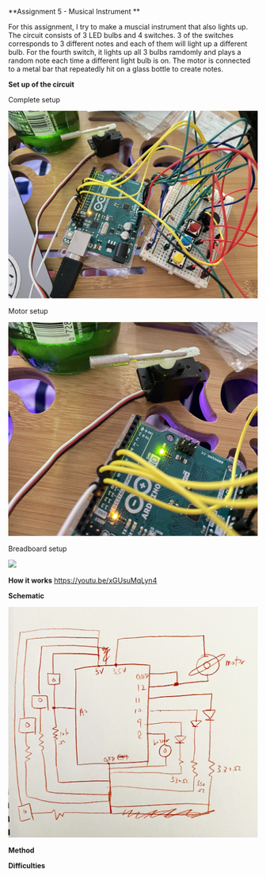 **Assignment 5 - Musical Instrument **

For this assignment, I try to make a muscial instrument that also lights up. The circuit consists of 3 LED bulbs and 4 switches. 3 of the switches corresponds to 3 different notes and each of them will light up a different bulb. For the fourth switch, it lights up all 3 bulbs ramdomly and plays a random note each time a different light bulb is on. The motor is connected to a metal bar that repeatedly hit on a glass bottle to create notes. 

**Set up of the circuit**

Complete setup

![](set-up.jpg)

Motor setup

![](close-up-1.jpg)

Breadboard setup

![](close-up-2.jpg)

**How it works**
https://youtu.be/xGUsuMqLyn4

**Schematic**

![](schematic-music.jpg)

**Method**



**Difficulties**


